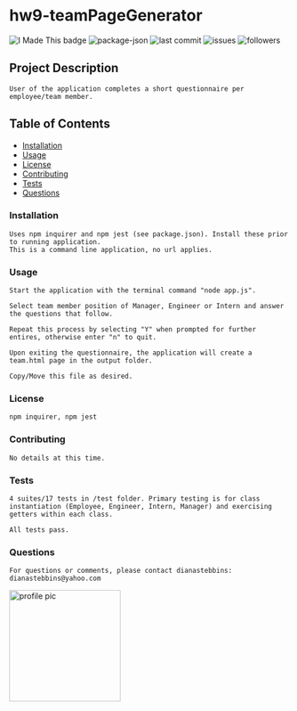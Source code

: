 # hw9-teamPageGenerator
    
<img src="https://img.shields.io/badge/Look-I made this!-purple" alt="I Made This badge"></img>
<img src="https://img.shields.io/github/package-json/v/dianastebbins/hw9-teamPageGenerator" alt="package-json">
<img src="https://img.shields.io/github/last-commit/dianastebbins/hw9-teamPageGenerator" alt="last commit">
<img src="https://img.shields.io/github/issues-raw/dianastebbins/hw9-teamPageGenerator" alt="issues">
<img src="https://img.shields.io/github/followers/dianastebbins?label=Follow" alt="followers">

## Project Description
```
User of the application completes a short questionnaire per employee/team member.
```

## Table of Contents
* [Installation](#installation)
* [Usage](#usage)
* [License](#license)
* [Contributing](#contributing)
* [Tests](#tests)
* [Questions](#questions)

### Installation
```
Uses npm inquirer and npm jest (see package.json). Install these prior to running application.
This is a command line application, no url applies.
```

### Usage
```
Start the application with the terminal command "node app.js".

Select team member position of Manager, Engineer or Intern and answer the questions that follow. 

Repeat this process by selecting "Y" when prompted for further entires, otherwise enter "n" to quit. 

Upon exiting the questionnaire, the application will create a team.html page in the output folder. 

Copy/Move this file as desired.    
```

### License
```
npm inquirer, npm jest
```

### Contributing
```
No details at this time.
```

### Tests
```
4 suites/17 tests in /test folder. Primary testing is for class instantiation (Employee, Engineer, Intern, Manager) and exercising getters within each class.

All tests pass.
```

### Questions
```
For questions or comments, please contact dianastebbins:
dianastebbins@yahoo.com
```
<img src="https://avatars2.githubusercontent.com/u/60168608?v=4" alt="profile pic" width="200px" height="200px">